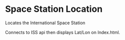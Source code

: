 # Space Station Location
Locates the International Space Station

Connects to ISS api then displays Lat/Lon on Index.html.
